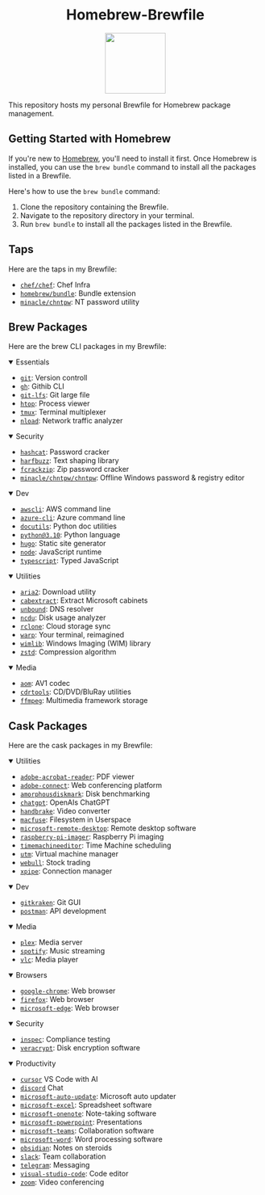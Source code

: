 <h1 align="center">Homebrew-Brewfile</h1> 
<p align="center">
  <a href="https://github.com/lissy93/brewfile/">
    <img width="120" src="https://brew.sh/assets/img/homebrew.svg" />
  </a>
</p>


This repository hosts my personal Brewfile for Homebrew package management. 

## Getting Started with Homebrew

If you're new to [Homebrew](https://brew.sh/), you'll need to install it first. Once Homebrew is installed, you can use the `brew bundle` command to install all the packages listed in a Brewfile.

Here's how to use the `brew bundle` command:

1. Clone the repository containing the Brewfile.
2. Navigate to the repository directory in your terminal.
3. Run `brew bundle` to install all the packages listed in the Brewfile.

## Taps

Here are the taps in my Brewfile:

- [`chef/chef`](https://github.com/chef/chef): Chef Infra
- [`homebrew/bundle`](https://github.com/Homebrew/homebrew-bundle): Bundle extension
- [`minacle/chntpw`](https://github.com/minacle/chntpw): NT password utility

## Brew Packages

Here are the brew CLI packages in my Brewfile:

<details open>
<summary>Essentials</summary>

- [`git`](https://git-scm.com/): Version controll
- [`gh`](https://cli.github.com): Githib CLI
- [`git-lfs`](https://git-lfs.github.com/): Git large file
- [`htop`](https://htop.dev/): Process viewer
- [`tmux`](https://github.com/tmux/tmux/wiki): Terminal multiplexer
- [`nload`](https://www.roland-riegel.de/nload/): Network traffic analyzer

</details>

<details open>
<summary>Security</summary>

- [`hashcat`](https://hashcat.net/hashcat/): Password cracker
- [`harfbuzz`](https://harfbuzz.org/): Text shaping library
- [`fcrackzip`](https://github.com/hyc/fcrackzip): Zip password cracker
- [`minacle/chntpw/chntpw`](https://github.com/minacle/chntpw): Offline Windows password & registry editor

</details>

<details open>
<summary>Dev</summary>

- [`awscli`](https://aws.amazon.com/cli/): AWS command line
- [`azure-cli`](https://docs.microsoft.com/cli/azure/): Azure command line
- [`docutils`](https://docutils.sourceforge.io/): Python doc utilities
- [`python@3.10`](https://www.python.org/): Python language
- [`hugo`](https://gohugo.io/): Static site generator
- [`node`](https://nodejs.org/en/): JavaScript runtime
- [`typescript`](https://www.typescriptlang.org/): Typed JavaScript

</details>

<details open>
<summary>Utilities</summary>

- [`aria2`](https://aria2.github.io/): Download utility
- [`cabextract`](https://www.cabextract.org.uk/): Extract Microsoft cabinets
- [`unbound`](https://www.unbound.net/): DNS resolver
- [`ncdu`](https://dev.yorhel.nl/ncdu): Disk usage analyzer
- [`rclone`](https://rclone.org/): Cloud storage sync
- [`warp`](https://warp.dev): Your terminal, reimagined
- [`wimlib`](https://wimlib.net/): Windows Imaging (WIM) library
- [`zstd`](https://github.com/facebook/zstd): Compression algorithm

</details>

<details open>
<summary>Media</summary>

- [`aom`](https://aomedia.org/): AV1 codec
- [`cdrtools`](http://cdrtools.sourceforge.net/private/cdrecord.html): CD/DVD/BluRay utilities
- [`ffmpeg`](https://www.ffmpeg.org/): Multimedia framework storage

</details>

## Cask Packages

Here are the cask packages in my Brewfile:

<details open>
<summary>Utilities</summary>

- [`adobe-acrobat-reader`](https://acrobat.adobe.com/us/en/acrobat/pdf-reader.html): PDF viewer
- [`adobe-connect`](https://www.adobe.com/products/adobeconnect.html): Web conferencing platform
- [`amorphousdiskmark`](https://www.katsurashareware.com/pgs/adm.html): Disk benchmarking
- [`chatgpt`](https://chatgpt.com): OpenAIs ChatGPT 
- [`handbrake`](https://handbrake.fr/): Video converter
- [`macfuse`](https://osxfuse.github.io/): Filesystem in Userspace
- [`microsoft-remote-desktop`](https://www.microsoft.com/remote-desktop): Remote desktop software
- [`raspberry-pi-imager`](https://www.raspberrypi.org/software/): Raspberry Pi imaging
- [`timemachineeditor`](https://tclementdev.com/timemachineeditor/): Time Machine scheduling
- [`utm`](https://getutm.app/): Virtual machine manager
- [`webull`](https://www.webull.com/): Stock trading
- [`xpipe`](https://github.com/xpipe-io/xpipe): Connection manager


</details>

<details open>
<summary>Dev</summary>

- [`gitkraken`](https://www.gitkraken.com/): Git GUI
- [`postman`](https://www.getpostman.com/): API development

</details>

<details open>
<summary>Media</summary>

- [`plex`](https://www.plex.tv/): Media server
- [`spotify`](https://www.spotify.com/): Music streaming
- [`vlc`](https://www.videolan.org/vlc/index.html): Media player

</details>

<details open>
<summary>Browsers</summary>

- [`google-chrome`](https://www.google.com/chrome/): Web browser
- [`firefox`](https://www.mozilla.org/firefox/): Web browser
- [`microsoft-edge`](https://www.microsoft.com/en-us/edge): Web browser

</details>

<details open>
<summary>Security</summary>

- [`inspec`](https://www.inspec.io/): Compliance testing
- [`veracrypt`](https://www.veracrypt.fr/en/Home.html): Disk encryption software

</details>

<details open>
<summary>Productivity</summary>

- [`cursor`](https://cursor.sh) VS Code with AI
- [`discord`](https://discord.com) Chat
- [`microsoft-auto-update`](https://docs.microsoft.com/en-us/officeupdates/release-notes-office-for-mac): Microsoft auto updater
- [`microsoft-excel`](https://www.microsoft.com/excel): Spreadsheet software
- [`microsoft-onenote`](https://www.microsoft.com/onenote): Note-taking software
- [`microsoft-powerpoint`](https://www.micosoft.com/powerpoint): Presentations
- [`microsoft-teams`](https://www.microsoft.com/teams): Collaboration software
- [`microsoft-word`](https://www.microsoft.com/word): Word processing software
- [`obsidian`](https://obsidian.md): Notes on steroids
- [`slack`](https://slack.com/): Team collaboration
- [`telegram`](https://telegram.org): Messaging
- [`visual-studio-code`](https://code.visualstudio.com/): Code editor
- [`zoom`](https://zoom.us/): Video conferencing

</details>


